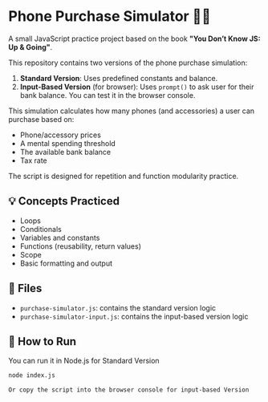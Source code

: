 # Phone Purchase Simulator 💸📱

A small JavaScript practice project based on the book **"You Don’t Know JS: Up & Going"**.

This repository contains two versions of the phone purchase simulation:

1. **Standard Version**: Uses predefined constants and balance.
2. **Input-Based Version** (for browser): Uses `prompt()` to ask user for their bank balance. You can test it in the browser console.

This simulation calculates how many phones (and accessories) a user can purchase based on:
- Phone/accessory prices
- A mental spending threshold
- The available bank balance
- Tax rate

The script is designed for repetition and function modularity practice.

## 💡 Concepts Practiced
- Loops
- Conditionals
- Variables and constants
- Functions (reusability, return values)
- Scope
- Basic formatting and output

## 📂 Files
- `purchase-simulator.js`: contains the standard version logic
- `purchase-simulator-input.js`: contains the input-based version logic

## 🚀 How to Run
You can run it in Node.js for Standard Version
```bash
node index.js

Or copy the script into the browser console for input-based Version
